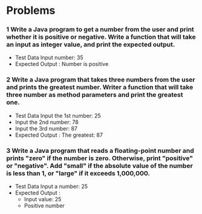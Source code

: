 # Problems 

### 1 Write a Java program to get a number from the user and print whether it is positive or negative. Write a function that will take an input as integer value, and print the expected output.
  - Test Data Input number: 35
  - Expected Output : Number is positive

### 2 Write a Java program that takes three numbers from the user and prints the greatest number. Writer a function that will take three number as method parameters and print the greatest one.
  - Test Data Input the 1st number: 25
  - Input the 2nd number: 78
  - Input the 3rd number: 87
  - Expected Output : The greatest: 87

### 3 Write a Java program that reads a floating-point number and prints "zero" if the number is zero. Otherwise, print "positive" or "negative". Add "small" if the absolute value of the number is less than 1, or "large" if it exceeds 1,000,000.
  - Test Data Input a number: 25
  - Expected Output :
    - Input value: 25
    - Positive number
